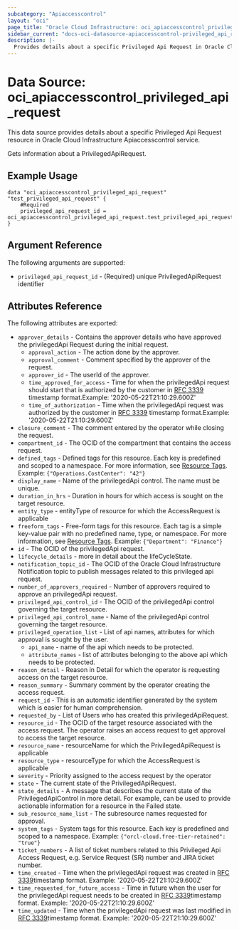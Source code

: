 ```yaml
---
subcategory: "Apiaccesscontrol"
layout: "oci"
page_title: "Oracle Cloud Infrastructure: oci_apiaccesscontrol_privileged_api_request"
sidebar_current: "docs-oci-datasource-apiaccesscontrol-privileged_api_request"
description: |-
  Provides details about a specific Privileged Api Request in Oracle Cloud Infrastructure Apiaccesscontrol service
---
```


# Data Source: oci_apiaccesscontrol_privileged_api_request
This data source provides details about a specific Privileged Api Request resource in Oracle Cloud Infrastructure Apiaccesscontrol service.

Gets information about a PrivilegedApiRequest.

## Example Usage

```hcl
data "oci_apiaccesscontrol_privileged_api_request" "test_privileged_api_request" {
	#Required
	privileged_api_request_id = oci_apiaccesscontrol_privileged_api_request.test_privileged_api_request.id
}
```

## Argument Reference

The following arguments are supported:

* `privileged_api_request_id` - (Required) unique PrivilegedApiRequest identifier


## Attributes Reference

The following attributes are exported:

* `approver_details` - Contains the approver details who have approved the privilegedApi Request during the initial request.
	* `approval_action` - The action done by the approver.
	* `approval_comment` - Comment specified by the approver of the request.
	* `approver_id` - The userId of the approver.
	* `time_approved_for_access` - Time for when the privilegedApi request should start that is authorized by the customer in [RFC 3339](https://tools.ietf.org/html/rfc3339) timestamp format.Example: '2020-05-22T21:10:29.600Z' 
	* `time_of_authorization` - Time when the privilegedApi request was authorized by the customer in [RFC 3339](https://tools.ietf.org/html/rfc3339) timestamp format.Example: '2020-05-22T21:10:29.600Z' 
* `closure_comment` - The comment entered by the operator while closing the request.
* `compartment_id` - The OCID of the compartment that contains the access request.
* `defined_tags` - Defined tags for this resource. Each key is predefined and scoped to a namespace. For more information, see [Resource Tags](https://docs.cloud.oracle.com/iaas/Content/General/Concepts/resourcetags.htm).  Example: `{"Operations.CostCenter": "42"}` 
* `display_name` - Name of the privilegedApi control. The name must be unique.
* `duration_in_hrs` - Duration in hours for which access is sought on the target resource.
* `entity_type` - entityType of resource for which the AccessRequest is applicable
* `freeform_tags` - Free-form tags for this resource. Each tag is a simple key-value pair with no predefined name, type, or namespace. For more information, see [Resource Tags](https://docs.cloud.oracle.com/iaas/Content/General/Concepts/resourcetags.htm).  Example: `{"Department": "Finance"}` 
* `id` - The OCID of the privilegedApi request.
* `lifecycle_details` - more in detail about the lifeCycleState.
* `notification_topic_id` - The OCID of the Oracle Cloud Infrastructure Notification topic to publish messages related to this privileged api request.
* `number_of_approvers_required` - Number of approvers required to approve an privilegedApi request.
* `privileged_api_control_id` - The OCID of the privilegedApi control governing the target resource.
* `privileged_api_control_name` - Name of the privilegedApi control governing the target resource.
* `privileged_operation_list` - List of api names, attributes for which approval is sought by the user. 
	* `api_name` - name of the api which needs to be protected.
	* `attribute_names` - list of attributes belonging to the above api which needs to be protected.
* `reason_detail` - Reason in Detail for which the operator is requesting access on the target resource.
* `reason_summary` - Summary comment by the operator creating the access request.
* `request_id` - This is an automatic identifier generated by the system which is easier for human comprehension.
* `requested_by` - List of Users who has created this privilegedApiRequest. 
* `resource_id` - The OCID of the target resource associated with the access request. The operator raises an access request to get approval to access the target resource. 
* `resource_name` - resourceName for which the PrivilegedApiRequest is applicable
* `resource_type` - resourceType for which the AccessRequest is applicable
* `severity` - Priority assigned to the access request by the operator
* `state` - The current state of the PrivilegedApiRequest.
* `state_details` - A message that describes the current state of the PrivilegedApiControl in more detail. For example, can be used to provide actionable information for a resource in the Failed state. 
* `sub_resource_name_list` - The subresource names requested for approval.
* `system_tags` - System tags for this resource. Each key is predefined and scoped to a namespace.  Example: `{"orcl-cloud.free-tier-retained": "true"}` 
* `ticket_numbers` - A list of ticket numbers related to this Privileged Api Access Request, e.g. Service Request (SR) number and JIRA ticket number. 
* `time_created` - Time when the privilegedApi request was created in [RFC 3339](https://tools.ietf.org/html/rfc3339)timestamp format. Example: '2020-05-22T21:10:29.600Z' 
* `time_requested_for_future_access` - Time in future when the user for the privilegedApi request needs to be created in [RFC 3339](https://tools.ietf.org/html/rfc3339)timestamp format. Example: '2020-05-22T21:10:29.600Z' 
* `time_updated` - Time when the privilegedApi request was last modified in [RFC 3339](https://tools.ietf.org/html/rfc3339)timestamp format. Example: '2020-05-22T21:10:29.600Z' 

